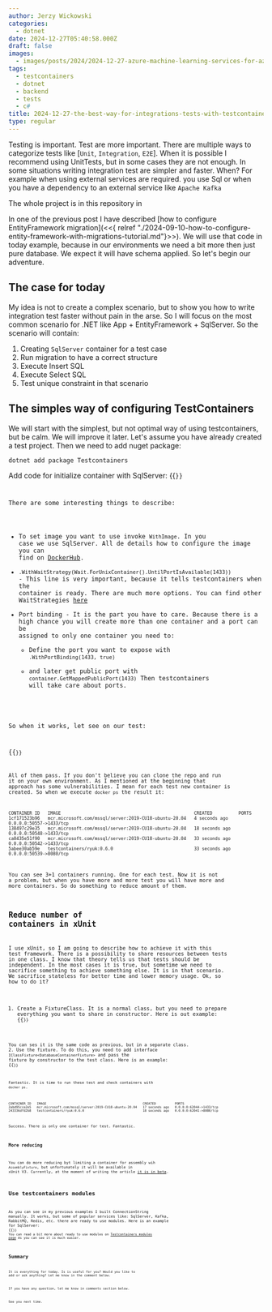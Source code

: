 ```yaml
---
author: Jerzy Wickowski
categories:
  - dotnet
date: 2024-12-27T05:40:58.000Z
draft: false
images:
  - images/posts/2024/2024-12-27-azure-machine-learning-services-for-az-900.jpg
tags:
  - testcontainers
  - dotnet
  - backend
  - tests
  - c#
title: 2024-12-27-the-best-way-for-integrations-tests-with-testcontainers
type: regular
---
```

Testing is important. Test are more important. There are multiple ways to categorize tests like [`Unit`, `Integration`, `E2E`]. When it is possible I recommend using UnitTests, but in some cases they are not enough. In some situations writing integration test are simpler and faster. When? For example when using external services are required. you use Sql or when you have a dependency to an external service like `Apache Kafka` 

The whole project is in this repository in [](\src\codepruner.com\static\examples\CodePruner.TestContainerExamples)

In one of the previous post I have described [how to configure EntityFramework migration](<<{ relref "./2024-09-10-how-to-configure-entity-framework-with-migrations-tutorial.md"}>>). We will use that code in today example, because in our environments we need a bit more then just pure database. We expect it will have schema applied. So let's begin our adventure.

## The case for today
My idea is not to create a complex scenario, but to show you how to write integration test faster without pain in the arse. So I will focus on the most common scenario for .NET like App + EntityFramework + SqlServer. So the scenario will contain:
1. Creating `SqlServer` container for a test case
2. Run migration to have a correct structure
3. Execute Insert SQL
4. Execute Select SQL
5. Test unique constraint in that scenario

## The simples way of configuring TestContainers 
We will start with the simplest, but not optimal way of using testcontainers, but be calm. We will improve it later.
Let's assume you have already created a test project. Then we need to add nuget package:
```
dotnet add package Testcontainers
```
Add code for initialize container with SqlServer:
{{<code language="csharp" file="static/examples/CodePruner.TestContainerExamples/CodePruner.TestContainerExamples.IntegrationTests/CreateDatabaseInTestClassTest.cs" region="init_sql" >}}

There are some interesting things to describe:
- To set image you want to use invoke `WithImage`. In you case we use SqlServer. All de details how to configure the image you can find on [DockerHub](https://hub.docker.com/r/microsoft/mssql-server).
- `.WithWaitStrategy(Wait.ForUnixContainer().UntilPortIsAvailable(1433))` - This line is very important, because it tells testcontainers when the container is ready. There are much more options. You can find other WaitStrategies [here](https://dotnet.testcontainers.org/api/wait_strategies/)
- Port binding - It is the part you have to care. Because there is a high chance you will create more than one container and a port can be assigned to only one container you need to:
  - Define the port you want to expose with `.WithPortBinding(1433, true)`
  - and later get public port with `container.GetMappedPublicPort(1433)`
Then testcontainers will take care about ports. 

So when it works, let see on our test:

{{<code language="csharp" file="static/examples/CodePruner.TestContainerExamples/CodePruner.TestContainerExamples.IntegrationTests/CreateDatabaseInTestClassTest.cs" region="tests" >}}

All of them pass. If you don't believe you can clone the repo and run it on your own environment. As I mentioned at the beginning that approach has some vulnerabilities. I mean for each test new container is created. So when we execute `docker ps` the result it:
``` text
CONTAINER ID   IMAGE                                                   CREATED          PORTS
1cf171523b96   mcr.microsoft.com/mssql/server:2019-CU18-ubuntu-20.04   4 seconds ago    0.0.0.0:50557->1433/tcp
138497c29e35   mcr.microsoft.com/mssql/server:2019-CU18-ubuntu-20.04   18 seconds ago   0.0.0.0:50548->1433/tcp
ca0435e51f90   mcr.microsoft.com/mssql/server:2019-CU18-ubuntu-20.04   33 seconds ago   0.0.0.0:50542->1433/tcp
5abee30ab59e   testcontainers/ryuk:0.6.0                               33 seconds ago   0.0.0.0:50539->8080/tcp
```
You can see 3+1 containers running. One for each test. Now it is not a problem, but when you have more and more test you will have more and more containers. So do something to reduce amount of them.

## Reduce number of containers in xUnit
I use xUnit, so I am going to describe how to achieve it with this test framework. There is a possibility to share resources between tests in one class. I know that theory tells us that tests should be independent. In the most cases it is true, but sometime we need to sacrifice something to achieve something else. It is in that scenario. We sacrifice stateless for better time and lower memory usage. Ok, so how to do it?

1. Create a FixtureClass. It is a normal class, but you need to prepare everything you want to share in constructor. Here is out example:
{{<code language="csharp" file="static/examples/CodePruner.TestContainerExamples/CodePruner.TestContainerExamples.IntegrationTests/CreateOneDatabaseTest.cs" region="fixture_class" >}}

You can ses it is the same code as previous, but in a separate class.
2. Use the fixture. To do this, you need to add interface `IClassFixture<DatabaseContainerFixture>` and pass the fixture by constructor to the test class. Here is an example:
{{<code language="csharp" file="static/examples/CodePruner.TestContainerExamples/CodePruner.TestContainerExamples.IntegrationTests/CreateOneDatabaseTest.cs" region="test_class" >}}

Fantastic. It is time to run these test and check containers with `docker ps`.

```text
CONTAINER ID   IMAGE                                                   CREATED          PORTS
2abd95cce2e5   mcr.microsoft.com/mssql/server:2019-CU18-ubuntu-20.04   17 seconds ago   0.0.0.0:62044->1433/tcp
243336dfd2b8   testcontainers/ryuk:0.6.0                               18 seconds ago   0.0.0.0:62041->8080/tcp
```
Success. There is only one container for test. Fantastic.

### More reducing
You can do more reducing byt limiting a container for assembly wih `AssemblyFixture`, but unfortunately it will be available in xUnit V3. Currently, at the moment of writing the article [it is in beta](https://xunit.net/docs/shared-context).

## Use testcontainers modules 
As you can see in my previous examples I built ConnectionString manually. It works, but some of popular services like: SqlServer, Kafka, RabbitMQ, Redis, etc. there are ready to use modules. Here is an example for SqlServer:
{{<code language="csharp" file="static/examples/CodePruner.TestContainerExamples/CodePruner.TestContainerExamples.IntegrationTests/CreateOneDatabaseWithModuleTest.cs" region="init_sql" >}}
You can read a bit more about ready to use modules on [Testcontainers modules page](https://testcontainers.com/modules/)
As you can see it is much easier.

## Summary 
It is everything for today. Is is useful for you? Would you like to add or ask anything? Let me know in the comment below.

If you have any question, let me know in comments section below.

See you next time.
